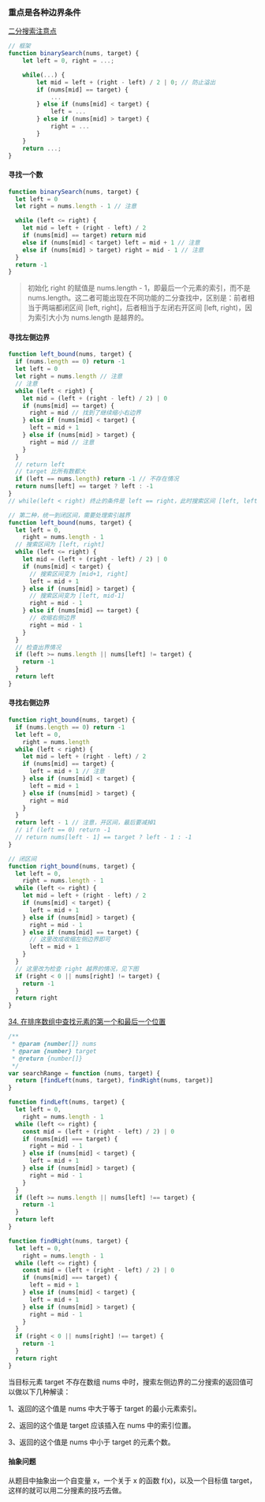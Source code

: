 ### 重点是各种边界条件

[二分搜索注意点](https://labuladong.github.io/algo/2/18/26/)

```js
// 框架
function binarySearch(nums, target) {
    let left = 0, right = ...;

    while(...) {
        let mid = left + (right - left) / 2 | 0; // 防止溢出
        if (nums[mid] == target) {
            ...
        } else if (nums[mid] < target) {
            left = ...
        } else if (nums[mid] > target) {
            right = ...
        }
    }
    return ...;
}

```

#### 寻找一个数

```js
function binarySearch(nums, target) {
  let left = 0
  let right = nums.length - 1 // 注意

  while (left <= right) {
    let mid = left + (right - left) / 2
    if (nums[mid] == target) return mid
    else if (nums[mid] < target) left = mid + 1 // 注意
    else if (nums[mid] > target) right = mid - 1 // 注意
  }
  return -1
}
```

> 初始化 right 的赋值是 nums.length - 1，即最后一个元素的索引，而不是 nums.length。这二者可能出现在不同功能的二分查找中，区别是：前者相当于两端都闭区间 [left, right]，后者相当于左闭右开区间 [left, right)，因为索引大小为 nums.length 是越界的。

#### 寻找左侧边界

```js
function left_bound(nums, target) {
  if (nums.length == 0) return -1
  let left = 0
  let right = nums.length // 注意
  // 注意
  while (left < right) {
    let mid = (left + (right - left) / 2) | 0
    if (nums[mid] == target) {
      right = mid // 找到了继续缩小右边界
    } else if (nums[mid] < target) {
      left = mid + 1
    } else if (nums[mid] > target) {
      right = mid // 注意
    }
  }
  // return left
  // target 比所有数都大
  if (left == nums.length) return -1 // 不存在情况
  return nums[left] == target ? left : -1
}
// while(left < right) 终止的条件是 left == right，此时搜索区间 [left, left) 为空，所以可以正确终止

// 第二种，统一到闭区间，需要处理索引越界
function left_bound(nums, target) {
  let left = 0,
    right = nums.length - 1
  // 搜索区间为 [left, right]
  while (left <= right) {
    let mid = (left + (right - left) / 2) | 0
    if (nums[mid] < target) {
      // 搜索区间变为 [mid+1, right]
      left = mid + 1
    } else if (nums[mid] > target) {
      // 搜索区间变为 [left, mid-1]
      right = mid - 1
    } else if (nums[mid] == target) {
      // 收缩右侧边界
      right = mid - 1
    }
  }
  // 检查出界情况
  if (left >= nums.length || nums[left] != target) {
    return -1
  }
  return left
}
```

#### 寻找右侧边界

```js
function right_bound(nums, target) {
  if (nums.length == 0) return -1
  let left = 0,
    right = nums.length
  while (left < right) {
    let mid = left + (right - left) / 2
    if (nums[mid] == target) {
      left = mid + 1 // 注意
    } else if (nums[mid] < target) {
      left = mid + 1
    } else if (nums[mid] > target) {
      right = mid
    }
  }
  return left - 1 // 注意，开区间，最后要减掉1
  // if (left == 0) return -1
  // return nums[left - 1] == target ? left - 1 : -1
}

// 闭区间
function right_bound(nums, target) {
  let left = 0,
    right = nums.length - 1
  while (left <= right) {
    let mid = left + (right - left) / 2
    if (nums[mid] < target) {
      left = mid + 1
    } else if (nums[mid] > target) {
      right = mid - 1
    } else if (nums[mid] == target) {
      // 这里改成收缩左侧边界即可
      left = mid + 1
    }
  }
  // 这里改为检查 right 越界的情况，见下图
  if (right < 0 || nums[right] != target) {
    return -1
  }
  return right
}
```

[34. 在排序数组中查找元素的第一个和最后一个位置](https://leetcode.cn/problems/find-first-and-last-position-of-element-in-sorted-array/submissions/)

```js
/**
 * @param {number[]} nums
 * @param {number} target
 * @return {number[]}
 */
var searchRange = function (nums, target) {
  return [findLeft(nums, target), findRight(nums, target)]
}

function findLeft(nums, target) {
  let left = 0,
    right = nums.length - 1
  while (left <= right) {
    const mid = (left + (right - left) / 2) | 0
    if (nums[mid] === target) {
      right = mid - 1
    } else if (nums[mid] < target) {
      left = mid + 1
    } else if (nums[mid] > target) {
      right = mid - 1
    }
  }
  if (left >= nums.length || nums[left] !== target) {
    return -1
  }
  return left
}

function findRight(nums, target) {
  let left = 0,
    right = nums.length - 1
  while (left <= right) {
    const mid = (left + (right - left) / 2) | 0
    if (nums[mid] === target) {
      left = mid + 1
    } else if (nums[mid] < target) {
      left = mid + 1
    } else if (nums[mid] > target) {
      right = mid - 1
    }
  }
  if (right < 0 || nums[right] !== target) {
    return -1
  }
  return right
}
```

当目标元素 target 不存在数组 nums 中时，搜索左侧边界的二分搜索的返回值可以做以下几种解读：

1、返回的这个值是 nums 中大于等于 target 的最小元素索引。

2、返回的这个值是 target 应该插入在 nums 中的索引位置。

3、返回的这个值是 nums 中小于 target 的元素个数。

#### 抽象问题

从题目中抽象出一个自变量 x，一个关于 x 的函数 f(x)，以及一个目标值 target，这样的就可以用二分搜素的技巧去做。

